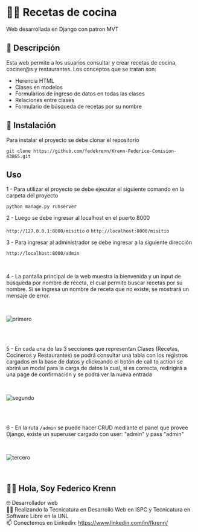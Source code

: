 # 👨‍🍳 Recetas de cocina

Web desarrollada en Django con patron MVT

## 📄 Descripción

Esta web permite a los usuarios consultar y crear recetas de cocina, cociner@s y restaurantes. Los conceptos que se tratan son:

- Herencia HTML
- Clases en modelos
- Formularios de ingreso de datos en todas las clases
- Relaciones entre clases
- Formulario de búsqueda de recetas por su nombre

## 🔧 Instalación

Para instalar el proyecto se debe clonar el repositorio 
```
git clone https://github.com/fedekrenn/Krenn-Federico-Comision-43865.git
```

## Uso

1 - Para utilizar el proyecto se debe ejecutar el siguiente comando en la carpeta del proyecto
```
python manage.py runserver
```

2 - Luego se debe ingresar al localhost en el puerto 8000
<br><br>
`http://127.0.0.1:8000/misitio` o `http://localhost:8000/misitio`

3 - Para ingresar al administrador se debe ingresar a la siguiente dirección
```
http://localhost:8000/admin
```
<br>

4 - La pantalla principal de la web muestra la bienvenida y un input de búsqueda por nombre de receta, el 
cual permite buscar recetas por su nombre. Si se ingresa un nombre de receta que no existe, se mostrará un mensaje de error.

<br>

![primero](https://github.com/fedekrenn/Tercera-pre-entrega-Krenn/assets/90353038/aeb7b656-2505-496c-a9f0-3db80177190f)

<br><br>

5 - En cada una de las 3 secciones que representan Clases (Recetas, Cocineros y Restaurantes) se podrá consultar una tabla con los 
registros cargados en la base de datos y clickeando el botón de call to action se abrirá un modal para la carga de datos la cual, 
si es correcta, redirigirá a una page de confirmación y se podrá ver la nueva entrada

<br>

![segundo](https://github.com/fedekrenn/Tercera-pre-entrega-Krenn/assets/90353038/96b0922a-f55f-45b3-aee5-a773e24476a1)

<br><br>

6 - En la ruta `/admin` se puede hacer CRUD mediante el panel que provee Django, existe un superuser cargado con user: "admin" y pass "admin"

<br>

![tercero](https://github.com/fedekrenn/Tercera-pre-entrega-Krenn/assets/90353038/4dfb2aea-2356-4eb0-be21-9067c18986e6)

<br>


## 🙋‍♂️ Hola, Soy Federico Krenn
:nerd_face: Desarrollador web
<br>
👨‍🎓 Realizando la Tecnicatura en Desarrollo Web en ISPC y Tecnicatura en Software Libre en la UNL
<br>
📫 Conectemos en Linkedin: https://www.linkedin.com/in/fkrenn/
